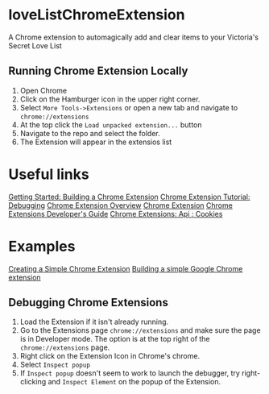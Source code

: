 # loveListChromeExtension
A Chrome extension to automagically add and clear items to your Victoria's Secret Love List

## Running Chrome Extension Locally
1. Open Chrome
2. Click on the Hamburger icon in the upper right corner.
3. Select `More Tools->Extensions` or open a new tab and navigate to `chrome://extensions`
4. At the top click the `Load unpacked extension...` button
5. Navigate to the repo and select the folder.
6. The Extension will appear in the extensios list


# Useful links
[Getting Started: Building a Chrome Extension](https://developer.chrome.com/extensions/getstarted)
[Chrome Extension Tutorial: Debugging](https://developer.chrome.com/extensions/tut_debugging)
[Chrome Extension Overview](https://developer.chrome.com/extensions/overview)
[Chrome Extension](https://developer.chrome.com/extensions/)
[Chrome Extensions Developer's Guide](https://developer.chrome.com/extensions/devguide)
[Chrome Extensions: Api : Cookies](https://developer.chrome.com/extensions/cookies)

# Examples
[Creating a Simple Chrome Extension](https://www.lullabot.com/blog/article/creating-simple-chrome-extension)
[Building a simple Google Chrome extension](http://markashleybell.com/building-a-simple-google-chrome-extension.html)

## Debugging Chrome Extensions
1. Load the Extension if it isn't already running.
2. Go to the Extensions page `chrome://extensions` and make sure the page is in Developer mode. The option is at the top right of the `chrome://extensions` page.
3. Right click on the Extension Icon in Chrome's chrome.
4. Select `Inspect popup`
5. If `Inspect popup` doesn't seem to work to launch the debugger, try right-clicking and `Inspect Element` on the popup of the Extension. 
